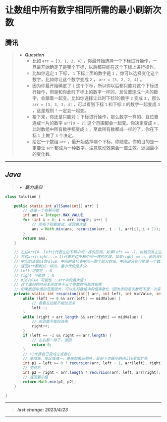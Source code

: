 # 让数组中所有数字相同所需的最小刷新次数

## 腾讯

> - ***Question***
>   - 比如 `arr = [3, 1, 2, 4]` ，你最开始选择一个下标进行操作，一旦最开始确定了是哪个下标，以后都只能在这个下标上进行操作。
>   - 比如你选定 `1` 下标， `1` 下标上面的数字是 `1` ，你可以选择变化这个数字，比如你让这个数字变成 `2` ， `arr = [3, 2, 2, 4]` 。
>   - 因为你最开始确定了 `1` 这个下标，所以你以后都只能对这个下标进行操作，但是和你此时下标上的数字一样的、且位置连成一片的数字，会跟着一起变。比如你选择让此时下标1的数字 `2` 变成 `3` ，那么 `arr = [3, 3, 3, 4]` ，可以看到下标 `1` 和下标 `2` 的数字一起变成 `3` ，这是规则！一定会一起变。
>   - 接下来，你还是只能对 `1` 下标进行操作，那么数字一样的、且位置连成一片的数字 `arr[0 ~ 2]` 这个范围都会一起变。你决定变成 `4` ，此时数组中所有数字都变成 `4` ，至此所有数都成一样的了，你在下标 `1` 上做了 `3` 个决定。
>   - 给定一个数组 `arr` ，最开始选择哪个下标，你随意。你的目的是一定要让 `arr` 都成为一种数字，注意联动效果会一直生效，返回最小的变化数。

---

## *Java*

> - ***暴力递归***

```java
class Solution {
    
    public static int allSame(int[] arr) {
        // 这是一个有解问题
        int ans = Integer.MAX_VALUE;
        for (int i = 0; i < arr.length; i++) {
            // 所有下标都尝试，返回最大值
            ans = Math.min(ans, recursion(arr, i - 1, arr[i], i + 1));
        }
        return ans;
    }
    
    // 左边arr[0..left]代表左边不和中间一样的区域，如果left == -1，说明没有左边了
    // 右边arr[right...n-1]代表右边不和中间一样的区域，如果right == n，说明没有右边了
    // 中间的值是midValue，中间的值代表中间一整个部分的值，中间部分有可能是一个数，也可能是一堆数，但是值都为midValue
    // 返回arr都刷成一样的，最小代价是多少
    // left 可能性 : N
    // right 可能性 : N
    // midValue 可能性 : arr中的最大值！
    // 这个递归的时间复杂度等于三个参数的可能性相乘
    // 如果数组中值的范围很大，可以先将数组中的值离散化（因为求的是次数而不是一次变多少）再递归
    private static int recursion(int[] arr, int left, int midValue, int right) {
        while (left >= 0 && arr[left] == midValue) {
            // 看看左边能不能拉进来
            left--;
        }
        while (right < arr.length && arr[right] == midValue) {
            // 右边能不能拉进来
            right++;
        }
        if (left == -1 && right == arr.length) {
            // 左右都一样了，返回
            return 0;
        }
        // +1代表自己变成左或者右
        // 变成左，左区域减一，更左如果还相等，留到下次循环的while里面扩张
        int p1 = left >= 0 ? recursion(arr, left - 1, arr[left], right) + 1 : Integer.MAX_VALUE;
        // 变成右
        int p2 = right < arr.length ? recursion(arr, left, arr[right], right + 1) + 1 : Integer.MAX_VALUE;
        // 返回最小值
        return Math.min(p1, p2);
    }
    
}
```

---

> ***last change: 2023/4/23***

---
